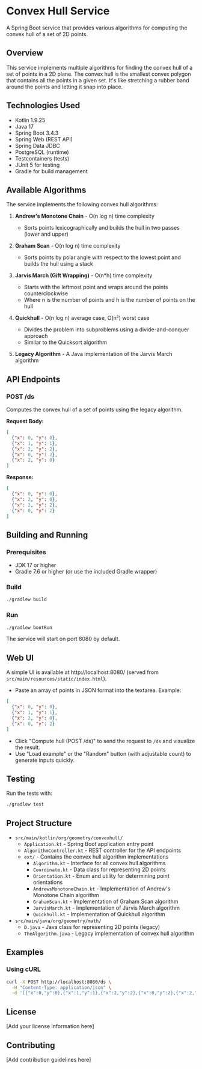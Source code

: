 # Convex Hull Service

A Spring Boot service that provides various algorithms for computing the convex hull of a set of 2D points.

## Overview

This service implements multiple algorithms for finding the convex hull of a set of points in a 2D plane. The convex hull is the smallest convex polygon that contains all the points in a given set. It's like stretching a rubber band around the points and letting it snap into place.

## Technologies Used

- Kotlin 1.9.25
- Java 17
- Spring Boot 3.4.3
- Spring Web (REST API)
- Spring Data JDBC
- PostgreSQL (runtime)
- Testcontainers (tests)
- JUnit 5 for testing
- Gradle for build management

## Available Algorithms

The service implements the following convex hull algorithms:

1. **Andrew's Monotone Chain** - O(n log n) time complexity
   - Sorts points lexicographically and builds the hull in two passes (lower and upper)

2. **Graham Scan** - O(n log n) time complexity
   - Sorts points by polar angle with respect to the lowest point and builds the hull using a stack

3. **Jarvis March (Gift Wrapping)** - O(n*h) time complexity
   - Starts with the leftmost point and wraps around the points counterclockwise
   - Where n is the number of points and h is the number of points on the hull

4. **Quickhull** - O(n log n) average case, O(n²) worst case
   - Divides the problem into subproblems using a divide-and-conquer approach
   - Similar to the Quicksort algorithm

5. **Legacy Algorithm** - A Java implementation of the Jarvis March algorithm

## API Endpoints

### POST /ds

Computes the convex hull of a set of points using the legacy algorithm.

**Request Body:**
```json
[
  {"x": 0, "y": 0},
  {"x": 1, "y": 1},
  {"x": 2, "y": 2},
  {"x": 0, "y": 2},
  {"x": 2, "y": 0}
]
```

**Response:**
```json
[
  {"x": 0, "y": 0},
  {"x": 2, "y": 0},
  {"x": 2, "y": 2},
  {"x": 0, "y": 2}
]
```

## Building and Running

### Prerequisites

- JDK 17 or higher
- Gradle 7.6 or higher (or use the included Gradle wrapper)

### Build

```bash
./gradlew build
```

### Run

```bash
./gradlew bootRun
```

The service will start on port 8080 by default.

## Web UI

A simple UI is available at http://localhost:8080/ (served from `src/main/resources/static/index.html`).

- Paste an array of points in JSON format into the textarea. Example:

```json
[
  {"x": 0, "y": 0},
  {"x": 1, "y": 1},
  {"x": 2, "y": 0},
  {"x": 0, "y": 2}
]
```

- Click "Compute hull (POST /ds)" to send the request to `/ds` and visualize the result.
- Use "Load example" or the "Random" button (with adjustable count) to generate inputs quickly.

## Testing

Run the tests with:

```bash
./gradlew test
```

## Project Structure

- `src/main/kotlin/org/geometry/convexhull/`
  - `Application.kt` - Spring Boot application entry point
  - `AlgorithmController.kt` - REST controller for the API endpoints
  - `ext/` - Contains the convex hull algorithm implementations
    - `Algorithm.kt` - Interface for all convex hull algorithms
    - `Coordinate.kt` - Data class for representing 2D points
    - `Orientation.kt` - Enum and utility for determining point orientations
    - `AndrewsMonotoneChain.kt` - Implementation of Andrew's Monotone Chain algorithm
    - `GrahamScan.kt` - Implementation of Graham Scan algorithm
    - `JarvisMarch.kt` - Implementation of Jarvis March algorithm
    - `Quickhull.kt` - Implementation of Quickhull algorithm
- `src/main/java/org/geometry/math/`
  - `D.java` - Java class for representing 2D points (legacy)
  - `TheAlgorithm.java` - Legacy implementation of convex hull algorithm

## Examples

### Using cURL

```bash
curl -X POST http://localhost:8080/ds \
  -H "Content-Type: application/json" \
  -d '[{"x":0,"y":0},{"x":1,"y":1},{"x":2,"y":2},{"x":0,"y":2},{"x":2,"y":0}]'
```

## License

[Add your license information here]

## Contributing

[Add contribution guidelines here]